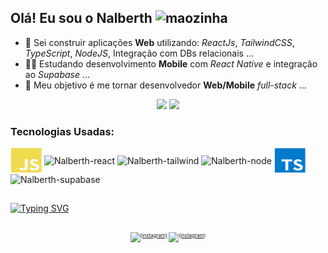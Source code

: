 ## Olá! Eu sou o Nalberth <img alt="maozinha" width="28" src="https://media.giphy.com/media/hvRJCLFzcasrR4ia7z/giphy.gif">

- 🌱 Sei construir aplicações __Web__ utilizando: _ReactJs_, _TailwindCSS_, _TypeScript_, _NodeJS_, Integração com DBs relacionais ...
- 👨‍🏫 Estudando desenvolvimento __Mobile__ com _React Native_ e integração ao _Supabase_ ...
- 🚀 Meu objetivo é me tornar desenvolvedor __Web/Mobile__ _full-stack_ ...

<div align="center">
  <img height="180em" src="https://github-readme-stats-sigma-five.vercel.app/api?username=nalbertc&show_icons=true&theme=tokyonight&include_all_commits=true&count_private=true"/>
  <img height="180em" src="https://github-readme-stats-sigma-five.vercel.app/api/top-langs/?username=NalbertC&layout=compact&langs_count=7&theme=tokyonight"/>
</div>

### Tecnologias Usadas: 

<div style="display: inline_block">
 <img align="center" alt="Nalberth-Js" height="40" width="50" src="https://raw.githubusercontent.com/devicons/devicon/master/icons/javascript/javascript-plain.svg">
 <img align="center" alt="Nalberth-react" height="40" width="50" src="https://cdn.jsdelivr.net/gh/devicons/devicon/icons/react/react-original.svg" />
 <img align="center" alt="Nalberth-tailwind" height="50"  width="50" src="https://cdn.jsdelivr.net/gh/devicons/devicon/icons/tailwindcss/tailwindcss-plain.svg" />
 <img align="center" alt="Nalberth-node" height="40" width="50" src="https://cdn.jsdelivr.net/gh/devicons/devicon/icons/nodejs/nodejs-plain.svg" />
 <img align="center" alt="Nalberth-Ts" height="40" width="50" src="https://raw.githubusercontent.com/devicons/devicon/master/icons/typescript/typescript-plain.svg">
 <img align="center" alt="Nalberth-supabase" height="40" width="50" src="https://www.vectorlogo.zone/logos/supabase/supabase-icon.svg" />
</div>
 
## 
[![Typing SVG](https://readme-typing-svg.herokuapp.com?font=Courier&color=00D400FD&vCenter=true&lines=Obrigado+pela+visita+%F0%9F%91%8D)](https://git.io/typing-svg)
##  
       
<div align="center" style="display: inline_block; font-size: 8px">
 
 [![(instagram)](https://img.shields.io/badge/Instagram-E4405F?style=for-the-badge&logo=instagram&logoColor=white)](https://instagram.com/castro.nalberth_00) [![(instagram)](https://img.shields.io/badge/LinkedIn-0077B5?style=for-the-badge&logo=linkedin&logoColor=white)](http://ca.linkedin.com/in/nalberth-castro-1969a3239)    
 
</div>
    
    

